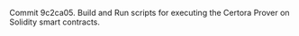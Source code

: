 Commit 9c2ca05.                    Build and Run scripts for executing the Certora Prover on Solidity smart contracts.